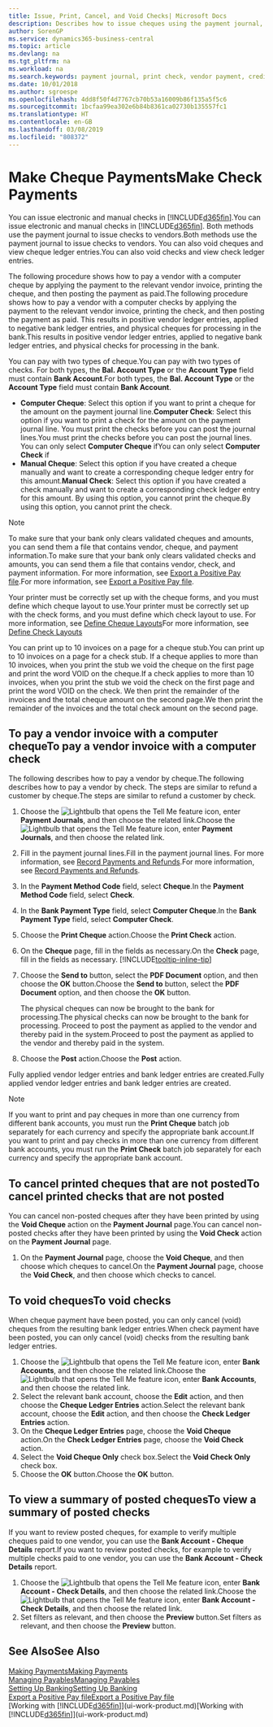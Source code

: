 ```yaml
---
title: Issue, Print, Cancel, and Void Checks| Microsoft Docs
description: Describes how to issue cheques using the payment journal, print cheques, and void or view cheque ledger entries in Business Central.
author: SorenGP
ms.service: dynamics365-business-central
ms.topic: article
ms.devlang: na
ms.tgt_pltfrm: na
ms.workload: na
ms.search.keywords: payment journal, print check, vendor payment, creditor, debt, balance due, AP
ms.date: 10/01/2018
ms.author: sgroespe
ms.openlocfilehash: 4dd8f50f4d7767cb70b53a16009b86f135a5f5c6
ms.sourcegitcommit: 1bcfaa99ea302e6b84b8361ca02730b135557fc1
ms.translationtype: HT
ms.contentlocale: en-GB
ms.lasthandoff: 03/08/2019
ms.locfileid: "808372"
---
```

# <a name="make-check-payments"></a><span data-ttu-id="7da2e-103">Make Cheque Payments</span><span class="sxs-lookup"><span data-stu-id="7da2e-103">Make Check Payments</span></span>
<span data-ttu-id="7da2e-104">You can issue electronic and manual checks in [!INCLUDE[d365fin](includes/d365fin_md.md)].</span><span class="sxs-lookup"><span data-stu-id="7da2e-104">You can issue electronic and manual checks in [!INCLUDE[d365fin](includes/d365fin_md.md)].</span></span> <span data-ttu-id="7da2e-105">Both methods use the payment journal to issue checks to vendors.</span><span class="sxs-lookup"><span data-stu-id="7da2e-105">Both methods use the payment journal to issue checks to vendors.</span></span> <span data-ttu-id="7da2e-106">You can also void cheques and view cheque ledger entries.</span><span class="sxs-lookup"><span data-stu-id="7da2e-106">You can also void checks and view check ledger entries.</span></span>

<span data-ttu-id="7da2e-107">The following procedure shows how to pay a vendor with a computer cheque by applying the payment to the relevant vendor invoice, printing the cheque, and then posting the payment as paid.</span><span class="sxs-lookup"><span data-stu-id="7da2e-107">The following procedure shows how to pay a vendor with a computer checks by applying the payment to the relevant vendor invoice, printing the check, and then posting the payment as paid.</span></span> <span data-ttu-id="7da2e-108">This results in positive vendor ledger entries, applied to negative bank ledger entries, and physical cheques for processing in the bank.</span><span class="sxs-lookup"><span data-stu-id="7da2e-108">This results in positive vendor ledger entries, applied to negative bank ledger entries, and physical checks for processing in the bank.</span></span>

<span data-ttu-id="7da2e-109">You can pay with two types of cheque.</span><span class="sxs-lookup"><span data-stu-id="7da2e-109">You can pay with two types of checks.</span></span> <span data-ttu-id="7da2e-110">For both types, the **Bal. Account Type** or the **Account Type** field must contain **Bank Account**.</span><span class="sxs-lookup"><span data-stu-id="7da2e-110">For both types, the **Bal. Account Type** or the **Account Type** field must contain **Bank Account**.</span></span>

- <span data-ttu-id="7da2e-111">**Computer Cheque**: Select this option if you want to print a cheque for the amount on the payment journal line.</span><span class="sxs-lookup"><span data-stu-id="7da2e-111">**Computer Check**: Select this option if you want to print a check for the amount on the payment journal line.</span></span> <span data-ttu-id="7da2e-112">You must print the checks before you can post the journal lines.</span><span class="sxs-lookup"><span data-stu-id="7da2e-112">You must print the checks before you can post the journal lines.</span></span> <span data-ttu-id="7da2e-113">You can only select **Computer Cheque** if</span><span class="sxs-lookup"><span data-stu-id="7da2e-113">You can only select **Computer Check** if</span></span>
- <span data-ttu-id="7da2e-114">**Manual Cheque**: Select this option if you have created a cheque manually and want to create a corresponding cheque ledger entry for this amount.</span><span class="sxs-lookup"><span data-stu-id="7da2e-114">**Manual Check**: Select this option if you have created a check manually and want to create a corresponding check ledger entry for this amount.</span></span> <span data-ttu-id="7da2e-115">By using this option, you cannot print the cheque.</span><span class="sxs-lookup"><span data-stu-id="7da2e-115">By using this option, you cannot print the check.</span></span>

> [!NOTE]  
> <span data-ttu-id="7da2e-116">To make sure that your bank only clears validated cheques and amounts, you can send them a file that contains vendor, cheque, and payment information.</span><span class="sxs-lookup"><span data-stu-id="7da2e-116">To make sure that your bank only clears validated checks and amounts, you can send them a file that contains vendor, check, and payment information.</span></span> <span data-ttu-id="7da2e-117">For more information, see [Export a Positive Pay file](finance-how-positive-pay.md).</span><span class="sxs-lookup"><span data-stu-id="7da2e-117">For more information, see [Export a Positive Pay file](finance-how-positive-pay.md).</span></span>

<span data-ttu-id="7da2e-118">Your printer must be correctly set up with the cheque forms, and you must define which cheque layout to use.</span><span class="sxs-lookup"><span data-stu-id="7da2e-118">Your printer must be correctly set up with the check forms, and you must define which check layout to use.</span></span> <span data-ttu-id="7da2e-119">For more information, see [Define Cheque Layouts](finance-how-define-check-layouts.md)</span><span class="sxs-lookup"><span data-stu-id="7da2e-119">For more information, see [Define Check Layouts](finance-how-define-check-layouts.md)</span></span>

<span data-ttu-id="7da2e-120">You can print up to 10 invoices on a page for a cheque stub.</span><span class="sxs-lookup"><span data-stu-id="7da2e-120">You can print up to 10 invoices on a page for a check stub.</span></span> <span data-ttu-id="7da2e-121">If a cheque applies to more than 10 invoices, when you print the stub we void the cheque on the first page and print the word VOID on the cheque.</span><span class="sxs-lookup"><span data-stu-id="7da2e-121">If a check applies to more than 10 invoices, when you print the stub we void the check on the first page and print the word VOID on the check.</span></span> <span data-ttu-id="7da2e-122">We then print the remainder of the invoices and the total cheque amount on the second page.</span><span class="sxs-lookup"><span data-stu-id="7da2e-122">We then print the remainder of the invoices and the total check amount on the second page.</span></span> 

## <a name="to-pay-a-vendor-invoice-with-a-computer-check"></a><span data-ttu-id="7da2e-123">To pay a vendor invoice with a computer cheque</span><span class="sxs-lookup"><span data-stu-id="7da2e-123">To pay a vendor invoice with a computer check</span></span>
<span data-ttu-id="7da2e-124">The following describes how to pay a vendor by cheque.</span><span class="sxs-lookup"><span data-stu-id="7da2e-124">The following describes how to pay a vendor by check.</span></span> <span data-ttu-id="7da2e-125">The steps are similar to refund a customer by cheque.</span><span class="sxs-lookup"><span data-stu-id="7da2e-125">The steps are similar to refund a customer by check.</span></span>

1. <span data-ttu-id="7da2e-126">Choose the ![Lightbulb that opens the Tell Me feature](media/ui-search/search_small.png "Tell me what you want to do") icon, enter **Payment Journals**, and then choose the related link.</span><span class="sxs-lookup"><span data-stu-id="7da2e-126">Choose the ![Lightbulb that opens the Tell Me feature](media/ui-search/search_small.png "Tell me what you want to do") icon, enter **Payment Journals**, and then choose the related link.</span></span>
2. <span data-ttu-id="7da2e-127">Fill in the payment journal lines.</span><span class="sxs-lookup"><span data-stu-id="7da2e-127">Fill in the payment journal lines.</span></span> <span data-ttu-id="7da2e-128">For more information, see [Record Payments and Refunds](payables-how-post-payments-refunds.md).</span><span class="sxs-lookup"><span data-stu-id="7da2e-128">For more information, see [Record Payments and Refunds](payables-how-post-payments-refunds.md).</span></span>
3. <span data-ttu-id="7da2e-129">In the **Payment Method Code** field, select **Cheque**.</span><span class="sxs-lookup"><span data-stu-id="7da2e-129">In the **Payment Method Code** field, select **Check**.</span></span>
4. <span data-ttu-id="7da2e-130">In the **Bank Payment Type** field, select **Computer Cheque**.</span><span class="sxs-lookup"><span data-stu-id="7da2e-130">In the **Bank Payment Type** field, select **Computer Check**.</span></span>
5. <span data-ttu-id="7da2e-131">Choose the **Print Cheque** action.</span><span class="sxs-lookup"><span data-stu-id="7da2e-131">Choose the **Print Check** action.</span></span>
6. <span data-ttu-id="7da2e-132">On the **Cheque** page, fill in the fields as necessary.</span><span class="sxs-lookup"><span data-stu-id="7da2e-132">On the **Check** page, fill in the fields as necessary.</span></span> [!INCLUDE[tooltip-inline-tip](includes/tooltip-inline-tip_md.md)]
7. <span data-ttu-id="7da2e-133">Choose the **Send to** button, select the **PDF Document** option, and then choose the **OK** button.</span><span class="sxs-lookup"><span data-stu-id="7da2e-133">Choose the **Send to** button, select the **PDF Document** option, and then choose the **OK** button.</span></span>

    <span data-ttu-id="7da2e-134">The physical cheques can now be brought to the bank for processing.</span><span class="sxs-lookup"><span data-stu-id="7da2e-134">The physical checks can now be brought to the bank for processing.</span></span> <span data-ttu-id="7da2e-135">Proceed to post the payment as applied to the vendor and thereby paid in the system.</span><span class="sxs-lookup"><span data-stu-id="7da2e-135">Proceed to post the payment as applied to the vendor and thereby paid in the system.</span></span>
8. <span data-ttu-id="7da2e-136">Choose the **Post** action.</span><span class="sxs-lookup"><span data-stu-id="7da2e-136">Choose the **Post** action.</span></span>

<span data-ttu-id="7da2e-137">Fully applied vendor ledger entries and bank ledger entries are created.</span><span class="sxs-lookup"><span data-stu-id="7da2e-137">Fully applied vendor ledger entries and bank ledger entries are created.</span></span>

> [!NOTE]  
> <span data-ttu-id="7da2e-138">If you want to print and pay cheques in more than one currency from different bank accounts, you must run the **Print Cheque** batch job separately for each currency and specify the appropriate bank account.</span><span class="sxs-lookup"><span data-stu-id="7da2e-138">If you want to print and pay checks in more than one currency from different bank accounts, you must run the **Print Check** batch job separately for each currency and specify the appropriate bank account.</span></span>

## <a name="to-cancel-printed-checks-that-are-not-posted"></a><span data-ttu-id="7da2e-139">To cancel printed cheques that are not posted</span><span class="sxs-lookup"><span data-stu-id="7da2e-139">To cancel printed checks that are not posted</span></span>
<span data-ttu-id="7da2e-140">You can cancel non-posted cheques after they have been printed by using the **Void Cheque** action on the **Payment Journal** page.</span><span class="sxs-lookup"><span data-stu-id="7da2e-140">You can cancel non-posted checks after they have been printed by using the **Void Check** action on the **Payment Journal** page.</span></span>

1. <span data-ttu-id="7da2e-141">On the **Payment Journal** page, choose the **Void Cheque**, and then choose which cheques to cancel.</span><span class="sxs-lookup"><span data-stu-id="7da2e-141">On the **Payment Journal** page, choose the **Void Check**, and then choose which checks to cancel.</span></span>

## <a name="to-void-checks"></a><span data-ttu-id="7da2e-142">To void cheques</span><span class="sxs-lookup"><span data-stu-id="7da2e-142">To void checks</span></span>
<span data-ttu-id="7da2e-143">When cheque payment have been posted, you can only cancel (void) cheques from the resulting bank ledger entries.</span><span class="sxs-lookup"><span data-stu-id="7da2e-143">When check payment have been posted, you can only cancel (void) checks from the resulting bank ledger entries.</span></span>

1. <span data-ttu-id="7da2e-144">Choose the ![Lightbulb that opens the Tell Me feature](media/ui-search/search_small.png "Tell me what you want to do") icon, enter **Bank Accounts**, and then choose the related link.</span><span class="sxs-lookup"><span data-stu-id="7da2e-144">Choose the ![Lightbulb that opens the Tell Me feature](media/ui-search/search_small.png "Tell me what you want to do") icon, enter **Bank Accounts**, and then choose the related link.</span></span>
2. <span data-ttu-id="7da2e-145">Select the relevant bank account, choose the **Edit** action, and then choose the **Cheque Ledger Entries** action.</span><span class="sxs-lookup"><span data-stu-id="7da2e-145">Select the relevant bank account, choose the **Edit** action, and then choose the **Check Ledger Entries** action.</span></span>
3. <span data-ttu-id="7da2e-146">On the **Cheque Ledger Entries** page, choose the **Void Cheque** action.</span><span class="sxs-lookup"><span data-stu-id="7da2e-146">On the **Check Ledger Entries** page, choose the **Void Check** action.</span></span>
4. <span data-ttu-id="7da2e-147">Select the **Void Cheque Only** check box.</span><span class="sxs-lookup"><span data-stu-id="7da2e-147">Select the **Void Check Only** check box.</span></span>
5. <span data-ttu-id="7da2e-148">Choose the **OK** button.</span><span class="sxs-lookup"><span data-stu-id="7da2e-148">Choose the **OK** button.</span></span>

## <a name="to-view-a-summary-of-posted-checks"></a><span data-ttu-id="7da2e-149">To view a summary of posted cheques</span><span class="sxs-lookup"><span data-stu-id="7da2e-149">To view a summary of posted checks</span></span>
<span data-ttu-id="7da2e-150">If you want to review posted cheques, for example to verify multiple cheques paid to one vendor, you can use the **Bank Account - Cheque Details** report.</span><span class="sxs-lookup"><span data-stu-id="7da2e-150">If you want to review posted checks, for example to verify multiple checks paid to one vendor, you can use the **Bank Account - Check Details** report.</span></span>
1. <span data-ttu-id="7da2e-151">Choose the ![Lightbulb that opens the Tell Me feature](media/ui-search/search_small.png "Tell me what you want to do") icon, enter **Bank Account - Check Details**, and then choose the related link.</span><span class="sxs-lookup"><span data-stu-id="7da2e-151">Choose the ![Lightbulb that opens the Tell Me feature](media/ui-search/search_small.png "Tell me what you want to do") icon, enter **Bank Account - Check Details**, and then choose the related link.</span></span>
2. <span data-ttu-id="7da2e-152">Set filters as relevant, and then choose the **Preview** button.</span><span class="sxs-lookup"><span data-stu-id="7da2e-152">Set filters as relevant, and then choose the **Preview** button.</span></span>

## <a name="see-also"></a><span data-ttu-id="7da2e-153">See Also</span><span class="sxs-lookup"><span data-stu-id="7da2e-153">See Also</span></span>
[<span data-ttu-id="7da2e-154">Making Payments</span><span class="sxs-lookup"><span data-stu-id="7da2e-154">Making Payments</span></span>](payables-make-payments.md)  
[<span data-ttu-id="7da2e-155">Managing Payables</span><span class="sxs-lookup"><span data-stu-id="7da2e-155">Managing Payables</span></span>](payables-manage-payables.md)  
[<span data-ttu-id="7da2e-156">Setting Up Banking</span><span class="sxs-lookup"><span data-stu-id="7da2e-156">Setting Up Banking</span></span>](bank-setup-banking.md)  
[<span data-ttu-id="7da2e-157">Export a Positive Pay file</span><span class="sxs-lookup"><span data-stu-id="7da2e-157">Export a Positive Pay file</span></span>](finance-how-positive-pay.md)  
<span data-ttu-id="7da2e-158">[Working with [!INCLUDE[d365fin](includes/d365fin_md.md)]](ui-work-product.md)</span><span class="sxs-lookup"><span data-stu-id="7da2e-158">[Working with [!INCLUDE[d365fin](includes/d365fin_md.md)]](ui-work-product.md)</span></span>  
